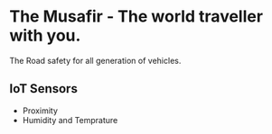 # The Musafir - The world traveller with you.

The Road safety for all generation of vehicles.


## IoT Sensors

* Proximity
* Humidity and Temprature
